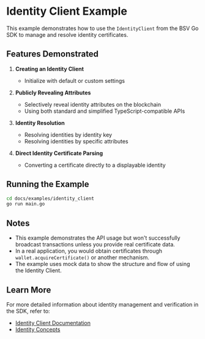 # Identity Client Example

This example demonstrates how to use the `IdentityClient` from the BSV Go SDK to manage and resolve identity certificates.

## Features Demonstrated

1. **Creating an Identity Client**
   - Initialize with default or custom settings

2. **Publicly Revealing Attributes**
   - Selectively reveal identity attributes on the blockchain
   - Using both standard and simplified TypeScript-compatible APIs

3. **Identity Resolution**
   - Resolving identities by identity key
   - Resolving identities by specific attributes

4. **Direct Identity Certificate Parsing**
   - Converting a certificate directly to a displayable identity

## Running the Example

```bash
cd docs/examples/identity_client
go run main.go
```

## Notes

- This example demonstrates the API usage but won't successfully broadcast transactions unless you provide real certificate data.
- In a real application, you would obtain certificates through `wallet.acquireCertificate()` or another mechanism.
- The example uses mock data to show the structure and flow of using the Identity Client.

## Learn More

For more detailed information about identity management and verification in the SDK, refer to:
- [Identity Client Documentation](../../identity/README.md)
- [Identity Concepts](../../concepts/IDENTITY.md) 